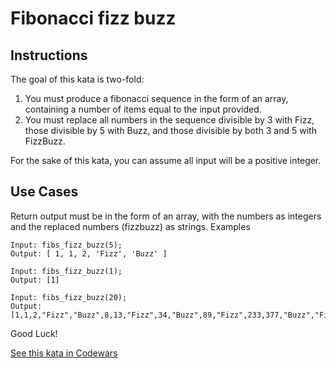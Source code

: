 # Fibonacci fizz buzz

## Instructions

The goal of this kata is two-fold:
1. You must produce a fibonacci sequence in the form of an array, containing a number of items equal to the input provided.
2. You must replace all numbers in the sequence divisible by 3 with Fizz, those divisible by 5 with Buzz, and those divisible by both 3 and 5 with FizzBuzz.

For the sake of this kata, you can assume all input will be a positive integer.

## Use Cases

Return output must be in the form of an array, with the numbers as integers and the replaced numbers (fizzbuzz) as strings.
Examples

```
Input: fibs_fizz_buzz(5);
Output: [ 1, 1, 2, 'Fizz', 'Buzz' ]
```

```
Input: fibs_fizz_buzz(1);
Output: [1]
```

```
Input: fibs_fizz_buzz(20);
Output: [1,1,2,"Fizz","Buzz",8,13,"Fizz",34,"Buzz",89,"Fizz",233,377,"Buzz","Fizz",1597,2584,4181,"FizzBuzz"]
```

Good Luck!

[See this kata in Codewars](https://www.codewars.com/kata/57bf599f102a39bb1e000ae5)